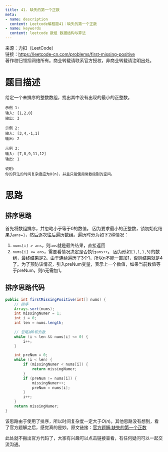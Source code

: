 ```yaml
---
title: 41. 缺失的第一个正数   
meta:
- name: description 
  content: Leetcode编程题41：缺失的第一个正数
- name: keywords
  content: leetcode 数组 数据结构与算法
---
```


> 
来源：力扣（LeetCode）  
链接：https://leetcode-cn.com/problems/first-missing-positive  
著作权归领扣网络所有。商业转载请联系官方授权，非商业转载请注明出处。

# 题目描述
给定一个未排序的整数数组，找出其中没有出现的最小的正整数。
```
示例 1:
输入: [1,2,0]
输出: 3

示例 2:
输入: [3,4,-1,1]
输出: 2

示例 3:
输入: [7,8,9,11,12]
输出: 1

说明:
你的算法的时间复杂度应为O(n)，并且只能使用常数级别的空间。
```
# 思路

## 排序思路
首先将数组排序，并忽略小于等于0的数值。 因为要求最小的正整数，锁初始化结果为`ans=1`，然后逐次往后遍历数组。遍历时分为如下2种情况：
1. `nums[i] > ans`，则`ans`就是最终结果，直接返回
2. `nums[i] <= ans`，需要看情况决定是否执行`ans++`。 因为形如`[1,1,1,3]`的数组，最终结果是2。由于连续遍历了3个1，所以n不能一直加1，否则结果就是4了。为了预防该情况，引入preNum变量，表示上一个数值，如果当前数值等于preNum，则n无需加1。

## 排序思路代码
```java
public int firstMissingPositive(int[] nums) {
    // 排序
    Arrays.sort(nums);
    int missingNumer = 1;
    int i = 0;
    int len = nums.length;
    
    // 忽略掉0和负数
    while (i < len && nums[i] <= 0) {
        i++;
    }

    int preNum = 0;
    while (i < len) {
        if (missingNumer < nums[i]) {
            return missingNumer;
        }
        if (preNum != nums[i]) {
            missingNumer++;
            preNum = nums[i];
        }
        i++;
    }
    return missingNumer;
}
```
该思路由于使用了排序，所以时间复杂度一定大于$O(n)$。其他思路没有想到，看了官方题解之后，感觉真的是妙。原文链接：[官方题解:缺失的第一个正数](https://leetcode-cn.com/problems/first-missing-positive/solution/que-shi-de-di-yi-ge-zheng-shu-by-leetcode/)

此处就不搬出官方代码了，大家有兴趣可以点击链接查看，有任何疑问可以一起交流沟通。
